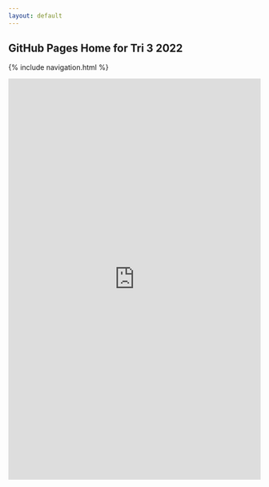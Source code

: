 ```yaml
---
layout: default
---
```


## GitHub Pages Home for Tri 3 2022

{% include navigation.html %}

<iframe frameborder="0" width="100%" height="800px" src="https://replit.com/@jmort1021/pagespython?embed=true#README.md">
